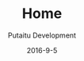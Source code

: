 ---
title: Home
sections:
    -
        template: banner
        text: "# Connect your ideas\n\nCreate once. Publish anywhere.\n\n[Learn more](/features/#remote-management)"
        image: 83729b0ca06c9ac09771459daf14131278dba307
    -
        template: buttons
        text: '## Getting started'
        buttons:
            -
                text: 'Get the source'
                href: 'https://github.com/Putaitu/hashbrown-cms/releases/latest'
                target: _blank
            -
                text: 'Read the guides'
                href: /guides/
                target: _self
    -
        template: images
        text: "## Who uses HashBrown?\nWe're new, but already in the field"
        buttons: []
        images:
            - 03fb4a64861018d69cad552c745bad9f630f61ec
            - 940b831e3c5e1d5368234f8512574b8deaf3cb1f
            - 6c700d8ccb39be74ea025a6eb1ffead2964f7e42
    -
        template: richTextSection
        text: "## Features\n\n### Remote management\n\nSeparate your concerns with a truly modern approach to content management. Your websites won't know what hit them.\n\n### Multiple projects at once\n\nWhy worry about several CMS'es, when you only need one?\n\n### Several environments for each project\n\nWe get it. You need to test your content before you go live.\n\n### Multilingual\n\nRemember the last time you used a truly elegant localisation solution in a CMS? We don't either.\n\n### Plugin support\n\nIf your needs aren't met at the core level, you can add anything you can imagine.\n\n### Content format consistency\n\nWhen you are passing complex, format-agnostic data around, document databases are the way to go. HashBrown knows what's up.\n\n### Painless backups\n\nHashBrown has your back in seconds.\n\n### Small footprint\n\nYou could probably run HashBrown on your toaster at home."
meta:
    id: 91f1ec2b984f291377c2dc488be2ebbefb46dd9a
    parentId: ""
    language: en
date: '2016-9-5'
author: 'Putaitu Development'
permalink: /
layout: sectionPage
---
